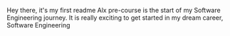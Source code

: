 Hey there, it's my first readme
Alx pre-course is the start of my Software Engineering journey.
It is really exciting to get started in my dream career, Software Engineering
